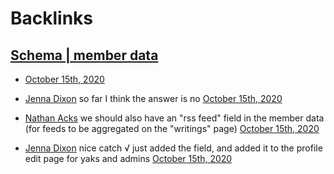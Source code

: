 
# Backlinks
## [Schema | member data](<Schema | member data.md>)
- [October 15th, 2020](<October 15th, 2020.md>)

- [Jenna Dixon](<Jenna Dixon.md>) so far I think the answer is no [October 15th, 2020](<October 15th, 2020.md>)

- [Nathan Acks](<Nathan Acks.md>) we should also have an "rss feed" field in the member data (for feeds to be aggregated on the "writings" page) [October 15th, 2020](<October 15th, 2020.md>)

- [Jenna Dixon](<Jenna Dixon.md>) nice catch √ just added the field, and added it to the profile edit page for yaks and admins [October 15th, 2020](<October 15th, 2020.md>)

